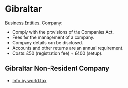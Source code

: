 # Gibraltar

[Business Entities](https://www.gibraltar.gov.gi/new/entities). Company:
* Comply with the provisions of the Companies Act.
* Fees for the management of a company.
* Company details can be disclosed.
* Accounts and other returns are an annual requirement.
* Costs: £50 (registration fee) + £400 (setup).



## Gibraltar Non-Resident Company

* [Info by world.tax](https://github.com/intershore/companies/blob/master/list.md)

